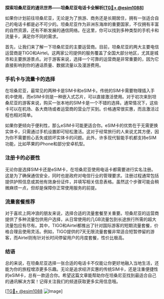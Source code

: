 **探索坦桑尼亚的通讯世界——坦桑尼亚电话卡全解析[[TG💪+ @esim1088](https://t.me/s/esim1088)]**

如果你计划前往坦桑尼亚，无论是为了旅游、商务还是长期居住，拥有一张适合自己的电话卡都是必不可少的。坦桑尼亚作为非洲东海岸的重要国家，不仅拥有丰富的自然资源，还有不断发展的通信网络。在这里，你可以找到多种类型的手机卡和流量卡，满足你不同的需求。

首先，让我们来了解一下坦桑尼亚的主要运营商。目前，坦桑尼亚的两大主要电信运营商是TIGO和Airtel。这两家公司提供的服务覆盖了全国大部分地区，尤其是城市和主要旅游景点。对于游客来说，选择一个可靠的运营商是非常重要的，因为它直接影响到你的通话质量、数据流量以及漫游费用。

### 手机卡与流量卡的选择

在坦桑尼亚，最常见的两种卡是SIM卡和eSIM卡。传统的SIM卡需要物理插入手机中使用，而eSIM卡则是一种嵌入式芯片，可以直接激活使用。对于初次来到坦桑尼亚的游客来说，购买一张本地的SIM卡是一个不错的选择。通常情况下，这些卡可以在机场、各大商场或者运营商的营业厅买到。价格通常很实惠，而且激活过程也相对简单。

如果你更倾向于便利性，那么eSIM卡可能更适合你。eSIM卡的优势在于无需更换实体卡，只需通过手机设置即可轻松激活。这对于经常旅行的人来说尤其方便，因为你不需要担心丢失或损坏实体卡的问题。此外，许多现代智能手机都支持eSIM功能，比如苹果的iPhone和部分安卓机型。

### 注册卡的必要性

无论你是选择SIM卡还是eSIM卡，在坦桑尼亚使用电话卡都需要进行实名注册。这是为了确保通信安全，同时也是政府对电信行业的管理要求。注册过程通常包括提供护照信息或其他有效身份证件，并填写相关信息表格。虽然这个步骤可能会稍微麻烦一点，但却是保障你正常使用服务的前提。

### 流量套餐推荐

对于喜欢上网冲浪的朋友来说，选择合适的流量套餐至关重要。坦桑尼亚的运营商提供了多种流量包供用户选择，从日常使用的几GB流量包到长途旅行所需的超大流量包应有尽有。其中，TIGO和Airtel都推出了针对国际游客的短期流量套餐，价格合理且使用灵活。例如，TIGO提供的7天无限流量套餐非常适合短暂停留的游客，而Airtel则有针对长时间停留用户的月度套餐，性价比极高。

### 结语

总的来说，在坦桑尼亚选择一张合适的电话卡不仅能让你更好地融入当地生活，还能为你的旅程增添更多乐趣。无论是追求经济实惠的传统SIM卡，还是注重便捷性的eSIM卡，总有一款适合你。希望这篇文章能帮助你在坦桑尼亚找到最适合自己的通讯解决方案！记得关注我们的频道获取更多实用信息哦。

[[TG💪+ @esim1088](https://t.me/s/esim1088) ![Image](https://i.postimg.cc/4NQfJmqS/Snipaste-2025-05-13-00-14-12.png)]
